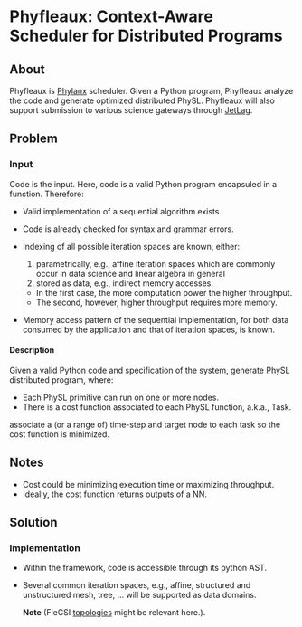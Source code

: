 <!-- 
Copyright (c) 2020 R. Tohid

Distributed under the Boost Software License, Version 1.0.(See accompanying
file LICENSE_1_0.txt or copy at http://www.boost.org/LICENSE_1_0.txt) 
-->

# Phyfleaux: Context-Aware Scheduler for Distributed Programs

## About
Phyfleaux is [Phylanx](github.com/stellar-group/phylanx) scheduler. Given a
Python program, Phyfleaux analyze the code and generate optimized distributed
PhySL. Phyfleaux will also support submission to various science gateways
through [JetLag](https://github.com/STEllAR-GROUP/JetLag.git).

## Problem

### Input
Code is the input. Here, code is a valid Python program encapsuled in a
function. Therefore:

* Valid implementation of a sequential algorithm exists.
* Code is already checked for syntax and grammar errors.
* Indexing of all possible iteration spaces are known, either:
   1. parametrically, e.g., affine iteration spaces which are commonly occur in
      data science and linear algebra in general
   2. stored as data, e.g., indirect memory accesses.
   * In the first case, the more computation power the higher throughput.
   * The second, however, higher throughput requires more memory. 

* Memory access pattern of the sequential implementation, for both data consumed
  by the application and that of iteration spaces, is known.
   <!-- * It might be beneficial to assume the initial memory layout in 1-d. -->

#### Description
Given a valid Python code and specification of the system, generate PhySL
distributed program, where:
* Each PhySL primitive can run on one or more nodes.
* There is a cost function associated to each PhySL function, a.k.a., Task.

associate a (or a range of) time-step and target node to each task so the
cost function is minimized.

## Notes
* Cost could be minimizing execution time or maximizing throughput.
* Ideally, the cost function returns outputs of a NN.

## Solution

### Implementation
* Within the framework, code is accessible through its python AST.
* Several common iteration spaces, e.g., affine, structured and unstructured
  mesh, tree, ... will be supported as data domains.
  
  **Note** (FleCSI
  [topologies](https://github.com/laristra/flecsi/tree/1/flecsi/topology) might
  be relevant here.).